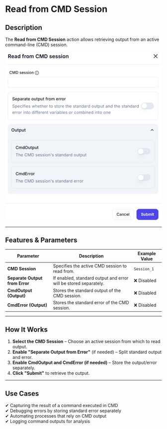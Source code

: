 # **Read from CMD Session**

## Description

The **Read from CMD Session** action allows retrieving output from an active command-line (CMD) session.

![alt text](read-from-cmd-session-1.png)

---

## **Features & Parameters**

| Parameter | Description | Example Value |
|-----------|------------|---------------|
| **CMD Session** | Specifies the active CMD session to read from. | `Session_1` |
| **Separate Output from Error** | If enabled, standard output and error will be stored separately. | ❌ Disabled |
| **CmdOutput (Output)** | Stores the standard output of the CMD session. | ❌ Disabled |
| **CmdError (Output)** | Stores the standard error of the CMD session. | ❌ Disabled |

---

## **How It Works**

1. **Select the CMD Session** – Choose an active session from which to read output.
2. **Enable "Separate Output from Error"** (if needed) – Split standard output and error.
3. **Enable CmdOutput and CmdError (if needed)** – Store the output/error separately.
4. **Click "Submit"** to retrieve the output.

---

## **Use Cases**

✔ Capturing the result of a command executed in CMD  
✔ Debugging errors by storing standard error separately  
✔ Automating processes that rely on CMD output  
✔ Logging command outputs for analysis  
